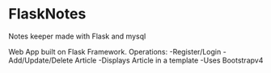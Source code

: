 # FlaskNotes
Notes keeper made with Flask and mysql 

Web App built on Flask Framework.
Operations:
-Register/Login
-Add/Update/Delete Article
-Displays Article in a template
-Uses Bootstrapv4

